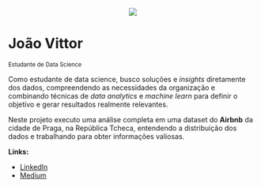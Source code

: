 <p align="center">
  <img src="banner_airbnb.png" >
</p>

# João Vittor

<sub>Estudante de Data Science</sub>

Como estudante de data science, busco soluções e *insights* diretamente dos dados, compreendendo as necessidades da organização e combinando técnicas de *data analytics* e *machine learn* para definir o objetivo e gerar resultados realmente relevantes.

Neste projeto executo uma análise completa em uma dataset do **Airbnb** da cidade de Praga, na República Tcheca, entendendo a distribuição dos dados e trabalhando para obter informações valiosas.


**Links:**
* [LinkedIn](https://www.linkedin.com/in/joão-vittor-henrique/)
* [Medium](https://medium.com/@joovittor_7434)
